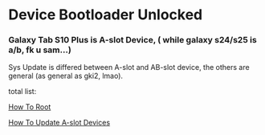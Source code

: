 # Device Bootloader Unlocked
### Galaxy Tab S10 Plus is A-slot Device, ( while galaxy s24/s25 is a/b, fk u sam...) 

Sys Update is differed between A-slot and AB-slot device, the others are general
(as general as gki2, lmao).

total list:

[How To Root](https://github.com/C-F0x/yet-another-gts10pwifi-tutorial/blob/master/Root%20For%20Sam.md)

[How To Update A-slot Devices](https://github.com/C-F0x/yet-another-gts10pwifi-tutorial/blob/master/Update%20A-slot%20device.md)
